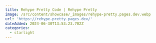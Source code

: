 ```yaml
---
title: Rehype Pretty Code | Rehype Pretty
image: /src/content/showcase/_images/rehype-pretty.pages.dev.webp
url: 'https://rehype-pretty.pages.dev/'
dateAdded: 2024-06-30T13:53:23.702Z
categories:
  - starlight
---
```


